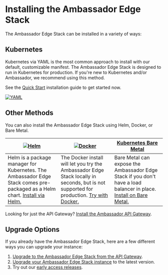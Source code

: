 # Installing the Ambassador Edge Stack

The Ambassador Edge Stack can be installed in a variety of ways:

## Kubernetes 

Kubernetes via YAML is the most common approach to install with our default, customizable manifest. The Ambassador Edge Stack is designed to run in Kubernetes for production. If you're new to Kubernetes and/or Ambassador, we recommend using this method.

See the [Quick Start](../../user-guide/getting-started) installation guide to get started now.

[![YAML](../../doc-images/kubernetes.png)](../../user-guide/getting-started)

## Other Methods

You can also install the Ambassador Edge Stack using Helm, Docker, or Bare Metal.

| [![Helm](../../doc-images/helm.png)](../../user-guide/helm) | [![Docker](../../doc-images/docker.png)](../../about/quickstart) | [Kubernetes Bare Metal](../../user-guide/bare-metal) |
| --- | --- | --- |
| Helm is a package manager for Kubernetes. The Ambassador Edge Stack comes pre-packaged as a Helm chart. [Install via Helm.](../../user-guide/helm) | The Docker install will let you try the Ambassador Edge Stack locally in seconds, but is not supported for production. [Try with Docker.](../../about/quickstart) | Bare Metal can expose the Ambassador Edge Stack if you don't have a load balancer in place. [Install on Bare Metal.](../../user-guide/bare-metal) |

Looking for just the API Gateway? [Install the Ambassador API Gateway](../../user-guide/install-ambassador-oss).


## Upgrade Options

If you already have the Ambassador Edge Stack, here are a few different ways you can upgrade your instance:

1. [Upgrade to the Ambassador Edge Stack from the API Gateway](../../user-guide/upgrade-to-edge-stack).
2. [Upgrade your Ambassador Edge Stack instance](../../reference/upgrading) to the latest version.
3. Try out our [early access releases](../../user-guide/early-access).
